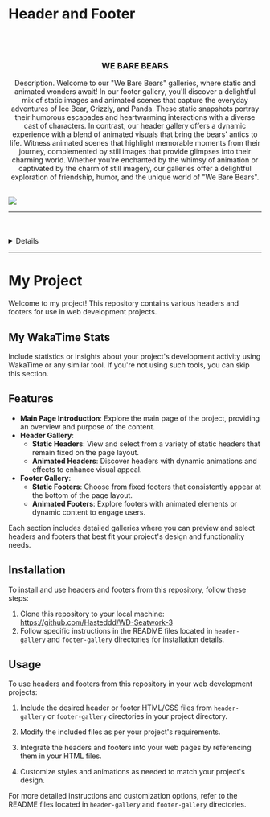 # Header and Footer

<a name="readme-top"/>

<br/>

<br />
<div align="center">
  

  <h3 align="center">WE BARE BEARS</h3>
</div>
<div align="center">
  Description. 
  Welcome to our "We Bare Bears" galleries, where static and animated wonders await! In our footer gallery, you'll discover a delightful mix of static images and animated scenes that capture the everyday adventures of Ice Bear, Grizzly, and Panda. These static snapshots portray their humorous escapades and heartwarming interactions with a diverse cast of characters.
            In contrast, our header gallery offers a dynamic experience with a blend of animated visuals that bring the bears' antics to life. Witness animated scenes that highlight memorable moments from their journey, complemented by still images that provide glimpses into their charming world. Whether you're enchanted by the whimsy of animation or captivated by the charm of still imagery, our galleries offer a delightful exploration of friendship, humor, and the unique world of "We Bare Bears".
</div>

<br />

![](https://visit-counter.vercel.app/counter.png?page=zyx-0314/Github-Git-Guide)

---

<br />
<br />

 <details>
  <summary>Table of Contents</summary>
  <ol>
    <li>
      <a href="#main-page">Main Page</a>
    </li>
    <li>
      <a href="#header-gallery">Header Gallery</a>
      <ol>
        <li>
          <a href="#static-headers">Static Headers</a>
        </li>
        <li>
          <a href="#animated-headers">Animated Headers</a>
        </li>
      </ol>
    </li>
    <li>
      <a href="#footer-gallery">Footer Gallery</a>
      <ol>
        <li>
          <a href="#static-footers">Static Footers</a>
        </li>
        <li>
          <a href="#animated-footers">Animated Footers</a>
        </li>
      </ol>
    </li>
  </ol>
</details>

---
# My Project

Welcome to my project! This repository contains various headers and footers for use in web development projects.

## My WakaTime Stats

Include statistics or insights about your project's development activity using WakaTime or any similar tool. If you're not using such tools, you can skip this section.

## Features

- **Main Page Introduction**: Explore the main page of the project, providing an overview and purpose of the content.
- **Header Gallery**:
  - **Static Headers**: View and select from a variety of static headers that remain fixed on the page layout.
  - **Animated Headers**: Discover headers with dynamic animations and effects to enhance visual appeal.
- **Footer Gallery**:
  - **Static Footers**: Choose from fixed footers that consistently appear at the bottom of the page layout.
  - **Animated Footers**: Explore footers with animated elements or dynamic content to engage users.

Each section includes detailed galleries where you can preview and select headers and footers that best fit your project's design and functionality needs.

## Installation

To install and use headers and footers from this repository, follow these steps:

1. Clone this repository to your local machine:
   https://github.com/Hasteddd/WD-Seatwork-3
2. Follow specific instructions in the README files located in `header-gallery` and `footer-gallery` directories for installation details.

## Usage

To use headers and footers from this repository in your web development projects:

1. Include the desired header or footer HTML/CSS files from `header-gallery` or `footer-gallery` directories in your project directory.

2. Modify the included files as per your project's requirements.

3. Integrate the headers and footers into your web pages by referencing them in your HTML files.

4. Customize styles and animations as needed to match your project's design.

For more detailed instructions and customization options, refer to the README files located in `header-gallery` and `footer-gallery` directories.


